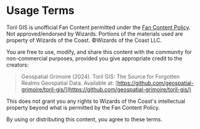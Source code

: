 # Usage Terms

Toril GIS is unofficial Fan Content permitted under the [Fan Content Policy](https://company.wizards.com/en/legal/fancontentpolicy). Not approved/endorsed by Wizards. Portions of the materials used are property of Wizards of the Coast. ©Wizards of the Coast LLC.

You are free to use, modify, and share this content with the community for non-commercial purposes, provided you give appropriate credit to the creators:
> Geospatial Grimoire (2024). Toril GIS: The Source for Forgotten Realms Geospatial Data. Available at: [https://github.com/geospatial-grimoire/toril-gis/](https://github.com/geospatial-grimoire/toril-gis/)

This does not grant you any rights to Wizards of the Coast's intellectual property beyond what is permitted by the Fan Content Policy.

By using or distributing this content, you agree to these terms.
